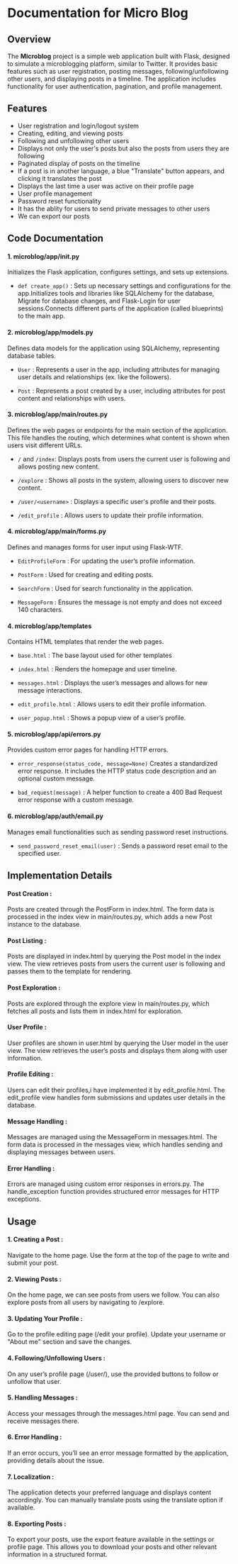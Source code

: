 
# Documentation for Micro Blog
## Overview
The **Microblog** project is a simple web application built with Flask, designed to simulate a microblogging platform, similar to Twitter. It provides basic features such as user registration, posting messages, following/unfollowing other users, and displaying posts in a timeline. The application includes functionality for user authentication, pagination, and profile management.
## Features 
- User registration and login/logout system
- Creating, editing, and viewing posts
- Following and unfollowing other users
- Displays not only the user's posts but also the posts from users they are following
- Paginated display of posts on the timeline
-  If a post is in another language, a blue "Translate" button appears, and clicking it translates the post
- Displays the last time a user was active on their profile page
- User profile management
- Password reset functionality
- It has the ablity for  users to send private messages to other users
- We can export our posts
## Code Documentation
#### 1. microblog/app/__init__.py
Initializes the Flask application, configures settings, and sets up extensions.

- `def create_app()` :
Sets up necessary settings and configurations for the app.Initializes tools and libraries like SQLAlchemy for the database, Migrate for database changes, and Flask-Login for user sessions.Connects different parts of the application (called blueprints) to the main app.

#### 2. microblog/app/models.py
Defines data models for the application using SQLAlchemy, representing database tables.

- `User` :
Represents a user in the app, including attributes for managing user details and relationships (ex. like the followers).

- `Post` :
Represents a post created by a user, including attributes for post content and relationships with users.
#### 3. microblog/app/main/routes.py
Defines the web pages or endpoints for the main section of the application. This file handles the routing, which determines what content is shown when users visit different URLs. 

- `/` and `/index`:
Displays posts from users the current user is following and allows posting new content.

- `/explore` :
Shows all posts in the system, allowing users to discover new content.

- `/user/<username>` :
Displays a specific user's profile and their posts.

- `/edit_profile` :
Allows users to update their profile information.

#### 4. microblog/app/main/forms.py
Defines and manages forms for user input using Flask-WTF.

- `EditProfileForm` :
For updating the user’s profile information.

- `PostForm` :
Used for creating and editing posts.

- `SearchForm` :
Used for search functionality in the application.

- `MessageForm` :
Ensures the message is not empty and does not exceed 140 characters.

#### 4. microblog/app/templates
Contains HTML templates that render the web pages.

- `base.html` :
The base layout used for other templates

- `index.html` :
Renders the homepage and user timeline.

- `messages.html` :
Displays the user’s messages and allows for new message interactions.

- `edit_profile.html` :
Allows users to edit their profile information.

- `user_popup.html` :
Shows a popup view of a user’s profile.

#### 5. microblog/app/api/errors.py
Provides custom error pages for handling HTTP errors.

- `error_response(status_code, message=None)`
Creates a standardized error response. It includes the HTTP status code description and an optional custom message.

- `bad_request(message)` :
A helper function to create a 400 Bad Request error response with a custom message.

#### 6. microblog/app/auth/email.py
Manages email functionalities such as sending password reset instructions.

- `send_password_reset_email(user)` :
Sends a password reset email to the specified user.


## Implementation Details 
#### Post Creation :
Posts are created through the PostForm in index.html. The form data is processed in the index view in main/routes.py, which adds a new Post instance to the database.
   
#### Post Listing :
Posts are displayed in index.html by querying the Post model in the index view. The view retrieves posts from users the current user is following and passes them to the template for rendering.

#### Post Exploration :
Posts are explored through the explore view in main/routes.py, which fetches all posts and lists them in index.html for exploration.

#### User Profile :
User profiles are shown in user.html by querying the User model in the user view. The view retrieves the user’s posts and displays them along with user information.

#### Profile Editing :
Users can edit their profiles,i have implemented it by edit_profile.html. The edit_profile view handles form submissions and updates user details in the database.

#### Message Handling :
Messages are managed using the MessageForm in messages.html. The form data is processed in the messages view, which handles sending and displaying messages between users.

#### Error Handling :
Errors are managed using custom error responses in errors.py. The handle_exception function provides structured error messages for HTTP exceptions.

## Usage
#### 1. Creating a Post :
Navigate to the home page. Use the form at the top of the page to write and submit your post.
#### 2. Viewing Posts :
On the home page, we can see posts from users we follow. You can also explore posts from all users by navigating to /explore.
#### 3. Updating Your Profile :
Go to the profile editing page (/edit your profile). Update your username or "About me" section and save the changes.
#### 4. Following/Unfollowing Users :
On any user’s profile page (/user/<username>), use the provided buttons to follow or unfollow that user.
#### 5. Handling Messages :
Access your messages through the messages.html page. You can send and receive messages there.
#### 6. Error Handling :
If an error occurs, you’ll see an error message formatted by the application, providing details about the issue.
#### 7. Localization :
The application detects your preferred language and displays content accordingly. You can manually translate posts using the translate option if available.
#### 8. Exporting Posts :
To export your posts, use the export feature available in the settings or profile page. This allows you to download your posts and other relevant information in a structured format.



